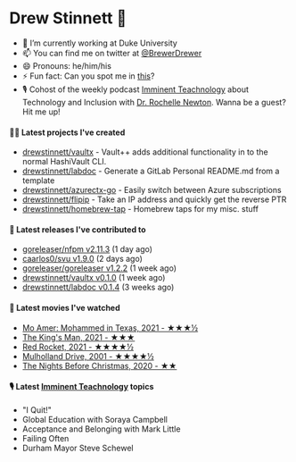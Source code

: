 
# Drew Stinnett 👋

- 🔭 I’m currently working at Duke University
- 📫 You can find me on twitter at [@BrewerDrewer](https://twitter.com/BrewerDrewer)
- 😄 Pronouns: he/him/his
- ⚡ Fun fact: Can you spot me in [this](https://www.youtube.com/watch?v=oL9WnB0qHBA)?
- 🎙 Cohost of the weekly podcast [Imminent Teachnology](https://podcast.imminentteachnology.com/) about Technology and Inclusion with [Dr. Rochelle Newton](https://www.linkedin.com/in/drrochellenewton/). Wanna be a guest? Hit me up!

#### 👨‍💻 Latest projects I've created
- [drewstinnett/vaultx](https://github.com/drewstinnett/vaultx) - Vault&#43;&#43; adds additional functionality in to the normal HashiVault CLI.
- [drewstinnett/labdoc](https://github.com/drewstinnett/labdoc) - Generate a GitLab Personal README.md from a template
- [drewstinnett/azurectx-go](https://github.com/drewstinnett/azurectx-go) - Easily switch between Azure subscriptions
- [drewstinnett/flipip](https://github.com/drewstinnett/flipip) - Take an IP address and quickly get the reverse PTR
- [drewstinnett/homebrew-tap](https://github.com/drewstinnett/homebrew-tap) - Homebrew taps for my misc. stuff

#### 🚀 Latest releases I've contributed to
- [goreleaser/nfpm v2.11.3](https://github.com/goreleaser/nfpm/releases/tag/v2.11.3) (1 day ago)
- [caarlos0/svu v1.9.0](https://github.com/caarlos0/svu/releases/tag/v1.9.0) (2 days ago)
- [goreleaser/goreleaser v1.2.2](https://github.com/goreleaser/goreleaser/releases/tag/v1.2.2) (1 week ago)
- [drewstinnett/vaultx v0.1.0](https://github.com/drewstinnett/vaultx/releases/tag/v0.1.0) (1 week ago)
- [drewstinnett/labdoc v0.1.4](https://github.com/drewstinnett/labdoc/releases/tag/v0.1.4) (3 weeks ago)

#### 🍿 Latest movies I've watched
- [Mo Amer: Mohammed in Texas, 2021 - ★★★½](https://letterboxd.com/mondodrew/film/mo-amer-mohammed-in-texas/)
- [The King&#39;s Man, 2021 - ★★★](https://letterboxd.com/mondodrew/film/the-kings-man/)
- [Red Rocket, 2021 - ★★★★½](https://letterboxd.com/mondodrew/film/red-rocket-2021/)
- [Mulholland Drive, 2001 - ★★★★½](https://letterboxd.com/mondodrew/film/mulholland-drive/)
- [The Nights Before Christmas, 2020 - ★★](https://letterboxd.com/mondodrew/film/the-nights-before-christmas/)

#### 🎙 Latest [Imminent Teachnology](https://podcast.imminentteachnology.com/) topics
- &#34;I Quit!&#34;
- Global Education with Soraya Campbell
- Acceptance and Belonging with Mark Little
- Failing Often
- Durham Mayor Steve Schewel